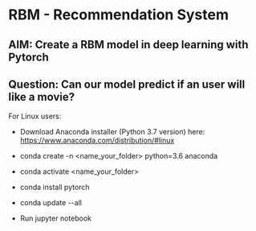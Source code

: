 # RBM - Recommendation System

## AIM: Create a RBM model in deep learning with Pytorch

## Question: Can our model predict if an user will like a movie?

For Linux users:

- Download Anaconda installer (Python 3.7 version) here: https://www.anaconda.com/distribution/#linux

- conda create -n <name_your_folder> python=3.6 anaconda

- conda activate <name_your_folder>

- conda install pytorch

- conda update --all

- Run jupyter notebook

